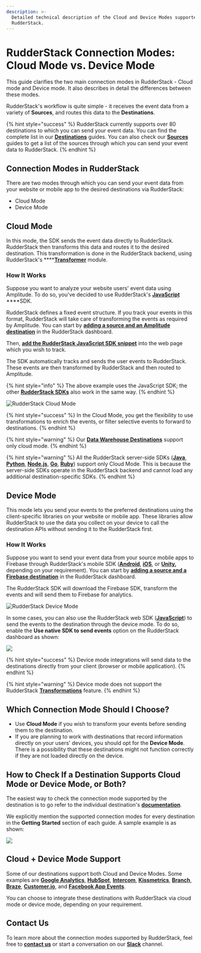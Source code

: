 ```yaml
---
description: >-
  Detailed technical description of the Cloud and Device Modes supported by
  RudderStack.
---
```


# RudderStack Connection Modes: Cloud Mode vs. Device Mode

This guide clarifies the two main connection modes in RudderStack - Cloud mode and Device mode. It also describes in detail the differences between these modes.

RudderStack's workflow is quite simple - it receives the event data from a variety of **Sources**, and routes this data to the **Destinations**.

{% hint style="success" %}
RudderStack currently supports over 80 destinations to which you can send your event data. You can find the complete list in our [**Destinations**](../destinations/) guides. You can also check our [**Sources**](../stream-sources/) guides to get a list of the sources through which you can send your event data to RudderStack.
{% endhint %}

## Connection Modes in RudderStack

There are two modes through which you can send your event data from your website or mobile app to the desired destinations via RudderStack:

* Cloud Mode
* Device Mode

## Cloud Mode

In this mode, the SDK sends the event data directly to RudderStack. RudderStack then transforms this data and routes it to the desired destination. This transformation is done in the RudderStack backend, using RudderStack's ****[**Transformer**](https://github.com/rudderlabs/rudder-transformer) module.

### How It Works

Suppose you want to analyze your website users' event data using Amplitude. To do so, you've decided to use RudderStack's [**JavaScript**](../stream-sources/rudderstack-sdk-integration-guides/rudderstack-javascript-sdk/) ****SDK.

RudderStack defines a fixed event structure. If you track your events in this format, RudderStack will take care of transforming the events as required by Amplitude. You can start by [**adding a source and an Amplitude destination**](adding-source-and-destination-rudderstack.md) in the RudderStack dashboard.   
  
Then, [**add the RudderStack JavaScript SDK snippet**](https://docs.rudderstack.com/stream-sources/rudderstack-sdk-integration-guides/rudderstack-javascript-sdk#2-installing-the-rudderstack-javascript-sdk) into the web page which you wish to track.

The SDK automatically tracks and sends the user events to RudderStack. These events are then transformed by RudderStack and then routed to Amplitude.

{% hint style="info" %}
The above example uses the JavaScript SDK; the other [**RudderStack SDKs**](https://docs.rudderstack.com/stream-sources/rudderstack-sdk-integration-guides) also work in the same way.
{% endhint %}

![RudderStack Cloud Mode](../.gitbook/assets/image%20%289%29.png)

{% hint style="success" %}
In the Cloud Mode, you get the flexibility to use transformations to enrich the events, or filter selective events to forward to destinations.
{% endhint %}

{% hint style="warning" %}
Our [**Data Warehouse Destinations**](https://docs.rudderstack.com/data-warehouse-integrations) support only cloud mode.
{% endhint %}

{% hint style="warning" %}
All the RudderStack server-side SDKs \([**Java**](https://docs.rudderstack.com/rudderstack-sdk-integration-guides/rudderstack-java-sdk), [**Python**](https://docs.rudderstack.com/rudderstack-sdk-integration-guides/rudderstack-python-sdk), [**Node.js**](https://docs.rudderstack.com/rudderstack-sdk-integration-guides/rudderstack-node-sdk), [**Go**](https://docs.rudderstack.com/rudderstack-sdk-integration-guides/rudderstack-go-sdk), [**Ruby**](https://docs.rudderstack.com/rudderstack-sdk-integration-guides/rudderstack-ruby-sdk)\) support only Cloud Mode. This is because the server-side SDKs operate in the RudderStack backend and cannot load any additional destination-specific SDKs.
{% endhint %}

## Device Mode

This mode lets you send your events to the preferred destinations using the client-specific libraries on your website or mobile app. These libraries allow RudderStack to use the data you collect on your device to call the destination APIs without sending it to the RudderStack first.

### How It Works

Suppose you want to send your event data from your source mobile apps to Firebase through RudderStack's mobile SDK \([**Android**](https://docs.rudderstack.com/rudderstack-sdk-integration-guides/rudderstack-android-sdk), [**iOS**](https://docs.rudderstack.com/rudderstack-sdk-integration-guides/rudderstack-ios-sdk), or [**Unity**](https://docs.rudderstack.com/rudderstack-sdk-integration-guides/getting-started-with-unity-sdk)**,** depending on your requirement\). You can start by [**adding a source and a Firebase destination**](https://docs.rudderstack.com/how-to-guides/adding-source-and-destination-rudderstack) in the RudderStack dashboard.

The RudderStack SDK will download the Firebase SDK, transform the events and will send them to Firebase for analytics.

![RudderStack Device Mode](../.gitbook/assets/image%20%2829%29.png)

In some cases, you can also use the RudderStack web SDK \([**JavaScript**](../stream-sources/rudderstack-sdk-integration-guides/rudderstack-javascript-sdk/)\) to send the events to the destination through the device mode. To do so, enable the **Use native SDK to send events** option on the RudderStack dashboard as shown:

![](../.gitbook/assets/screen-shot-2021-06-07-at-4.17.14-pm.png)

{% hint style="success" %}
Device mode integrations will send data to the destinations directly from your client \(browser or mobile application\).
{% endhint %}

{% hint style="warning" %}
Device mode does not support the RudderStack [**Transformations**](../transformations/) feature.
{% endhint %}

## Which Connection Mode Should I Choose?

* Use **Cloud Mode** if you wish to transform your events before sending them to the destination. 
* If you are planning to work with destinations that record information directly on your users' devices, you should opt for the **Device Mode**. There is a possibility that these destinations might not function correctly if they are not loaded directly on the device.

## How to Check If a Destination Supports Cloud Mode or Device Mode, or Both?

The easiest way to check the connection mode supported by the destination is to go refer to the individual destination's [**documentation**](../destinations/). 

We explicitly mention the supported connection modes for every destination in the **Getting Started** section of each guide. A sample example is as shown:

![](../.gitbook/assets/screen-shot-2021-06-07-at-4.24.51-pm.png)

## Cloud + Device Mode Support

Some of our destinations support both Cloud and Device Modes. Some examples are [**Google Analytics**](https://docs.rudderstack.com/destinations/google-analytics-ga), [**HubSpot**](https://docs.rudderstack.com/destinations/hubspot), [**Intercom**](https://docs.rudderstack.com/destinations/intercom), [**Kissmetrics**](https://docs.rudderstack.com/destinations/kissmetrics), [**Branch**](https://docs.rudderstack.com/destinations/branchio), [**Braze**](https://docs.rudderstack.com/destinations/braze), [**Customer.io**](https://docs.rudderstack.com/destinations/customer.io), and [**Facebook App Events**](https://docs.rudderstack.com/destinations/facebook-app-events). 

You can choose to integrate these destinations with RudderStack via cloud mode or device mode, depending on your requirement.

## Contact Us

To learn more about the connection modes supported by RudderStack, feel free to [**contact us**](mailto:%20docs@rudderstack.com) or start a conversation on our [**Slack**](https://resources.rudderstack.com/join-rudderstack-slack) channel.





